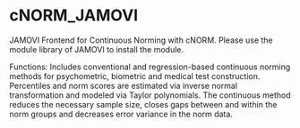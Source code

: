 # cNORM_JAMOVI
JAMOVI Frontend for Continuous Norming with cNORM. Please use the module library of JAMOVI to install the module.

Functions:
    Includes conventional and regression-based continuous norming methods for psychometric, 
    biometric and medical test construction. Percentiles and norm scores are estimated 
    via inverse normal transformation and modeled via Taylor polynomials. The
    continuous method reduces the necessary sample size, closes gaps between and
    within the norm groups and decreases error variance in the norm data.
